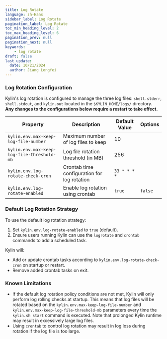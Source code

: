 ```yaml
---
title: Log Rotate
language: zh-Hans
sidebar_label: Log Rotate
pagination_label: Log Rotate
toc_min_heading_level: 2
toc_max_heading_level: 6
pagination_prev: null
pagination_next: null
keywords:
    - log rotate
draft: false
last_update:
  date: 10/21/2024
  author: Jiang Longfei
---
```


### Log Rotation Configuration

Kylin's log rotation is configured to manage the three log files: `shell.stderr`, `shell.stdout`, and `kylin.out` located in the `$KYLIN_HOME/logs/` directory.
**Any changes to the configurations below require a restart to take effect.**

| Property | Description | Default Value | Options |
| --- | --- | --- | --- |
| `kylin.env.max-keep-log-file-number` | Maximum number of log files to keep | 10 |  |
| `kylin.env.max-keep-log-file-threshold-mb` | Log file rotation threshold (in MB) | 256 |  |
| `kylin.env.log-rotate-check-cron` | Crontab time configuration for log rotation | `33 * * * *` |  |
| `kylin.env.log-rotate-enabled` | Enable log rotation using crontab | `true` | `false` |

### Default Log Rotation Strategy

To use the default log rotation strategy:

1. Set `kylin.env.log-rotate-enabled` to `true` (default).
2. Ensure users running Kylin can use the `logrotate` and `crontab` commands to add a scheduled task.

Kylin will:

* Add or update crontab tasks according to `kylin.env.log-rotate-check-cron` on startup or restart.
* Remove added crontab tasks on exit.

### Known Limitations

* If the default log rotation policy conditions are not met, Kylin will only perform log rolling checks at startup. This means that log files will be rotated based on the `kylin.env.max-keep-log-file-number` and `kylin.env.max-keep-log-file-threshold-mb` parameters every time the `kylin.sh start` command is executed. Note that prolonged Kylin runtime may result in excessively large log files.
* Using `crontab` to control log rotation may result in log loss during rotation if the log file is too large.
